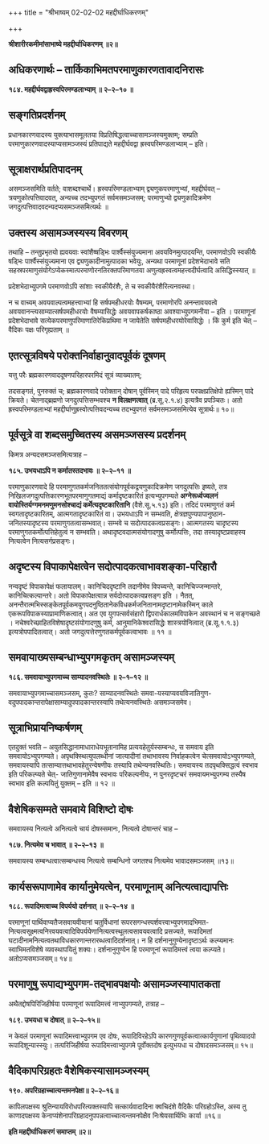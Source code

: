 +++
title = "श्रीभाष्यम् 02-02-02 महद्दीर्घाधिकरणम्"

+++


**श्रीशारीरकमीमांसाभाष्ये महद्दीर्घाधिकरणम् ॥२॥**

## अधिकरणार्थः – तार्किकाभिमतपरमाणुकारणतावादनिरासः

**१८४. महद्दीर्घवद्वाह्रस्वपिरमण्डलाभ्याम् ॥ २–२–१० ॥**

## सङ्गतिप्रदर्शनम्

प्रधानकारणवादस्य युक्त्याभासमूलतया विप्रतिषिद्धत्वाच्चासामञ्जस्यमुक्तम्; सम्प्रति परमाणुकारणवादस्याप्यसामञ्जस्यं प्रतिपाद्यते महद्दीर्घवद्वा ह्रस्वपरिमण्डलाभ्याम् – इति।

## सूत्राक्षरार्थप्रतिपादनम्

असमञ्जसमिति वर्तते; वाशब्दश्चार्थे। ह्रस्वपरिमण्डलाभ्याम् द्व्यणुकपरमाणुभ्यां, महद्दीर्घवत् – त्रयणुकोत्पत्तिवादवत्, अन्यच्च तदभ्युपगतं सर्वमसमञ्जसम्; परमाणुभ्यो द्व्यणुकादिक्रमेण जगदुत्पत्तिवादवदन्यदप्यसमञ्जसमित्यर्थः ॥

## उक्तस्य असामञ्जस्यस्य विवरणम्

तथाहि – तन्तुप्रभृतयो ह्यवयवाः स्वांशैष्षड्भिः पार्श्वैस्संयुज्यमाना अवयविनमुत्पादयन्ति, परमाणवोऽपि स्वकीयैः षड्भिः पार्श्वैस्संयुज्यमाना एव द्व्यणुकादीनामुत्पादका भवेयुः, अन्यथा परमाणूनां प्रदेशभेदाभावे सति सहस्रपरमाणुसंयोगेऽप्येकस्मात्परमाणोरनतिरक्तपरिमाणतया अणुत्वह्रस्वत्वमहत्त्वदीर्घत्वादि असिद्धिस्स्यात् ॥

प्रदेशभेदाभ्युपगमे परमाणवोऽपि सांशाः स्वकीयैरंशैः, ते च स्वकीयैरंशैरित्यनवस्था।

न च वाच्यम् अवयवाल्पत्वमहत्त्वाभ्यां हि सर्षपमहीधरयोः वैषम्यम्, परमाणोरपि अनन्तावयवत्वे अवयवानन्त्यसाम्यात्सर्षपमहीधरयोः वैषम्यासिद्धेः अवयवापकर्षकाष्ठा अवश्याभ्युपगमनीया – इति । परमाणूनां प्रदेशभेदाभावे सत्येकपरमाणुपरिमाणातिरेकिप्रथिमा न जायेतेति सर्षपमहीधरयोरेवासिद्धेः । किं कुर्म इति चेत् – वैदिकः पक्षः परिगृह्यताम् ॥

## एतत्सूत्रविषये परोक्तनिर्वाहानुवादपूर्वकं दूषणम्

यत्तु परैः ब्रह्मकारणवाददूषणपरिहारपरमिदं सूत्रं व्याख्यातम्;

तदसङ्गतं, पुनरुक्तं च; ब्रह्मकारणवादे परोक्तान् दोषान् पूर्वस्मिन् पादे परिहृत्य परपक्षप्रतिक्षेपो ह्यस्मिन् पादे क्रियते। चेतनाद्ब्रह्मणो जगदुत्पत्तिसम्भवश्च **न विलक्षणत्वात्** (ब्र.सू.२.१.४) इत्यत्रैव प्रपञ्चितः। अतो ह्रस्वपरिमण्डलाभ्यां महद्दीर्घाणुह्रस्वोत्पत्तिवदन्यच्च तदभ्युपगतं सर्वमसमञ्जसमित्येव सूत्रार्थः॥ १०॥

## पूर्वसूत्रे वा शब्दसमुच्चितस्य असमञ्जसस्य प्रदर्शनम्

किमत्र अन्यदसमञ्जसमित्यत्राह –

**१८५. उभयधाऽपि न कर्मातस्तदभावः ॥ २–२–११ ॥**

परमाणुकारणवादे हि परमाणुगतकर्मजनिततत्संयोगपूर्वकद्वयणुकादिक्रमेण जगदुत्पत्तिः इष्यते, तत्र निखिलजगदुत्पत्तिकारणभूतपरमाणुगतमाद्यं कर्मादृष्टकारितं इत्यभ्युपगम्यते **अग्नेरूर्ध्वज्वलनं वायोस्तिर्यग्गमनमणुमनसोश्चाद्यं कर्मेत्यदृष्टकारितानि** (वैशे.सू.५.१३) इति। तदिदं परमाणुगतं कर्म स्वगतादृष्टकारितम्, आत्मगतादृष्टकारितं वा। उभयधाऽपि न सम्भवति, क्षेत्रज्ञपुण्यपापानुष्ठान-जनितस्यादृष्टस्य परमाणुगतत्वासम्भवात्। सम्भवे च सदोत्पादकत्वप्रसङ्गः। आत्मगतस्य चादृष्टस्य परमाणुगतकर्मोत्पत्तिहेतुत्वं न सम्भवति। अथादृष्टवदात्मसंयोगादणुषु कर्मोत्पत्तिः, तदा तस्यादृष्टप्रवाहस्य नित्यत्वेन नित्यसर्गप्रसङ्गः।

## अदृष्टस्य विपाकापेक्षत्वेन सदोत्पादकत्वाभावशङ्का-परिहारौ

नन्वदृष्टं विपाकापेक्षं फलायालम्। कानिचिददृष्टानि तदानीमेव विपच्यन्ते, कानिचिज्जन्मान्तरे, कानिचित्कल्पान्तरे। अतो विपाकापेक्षत्वान्न सर्वदोत्पादकत्वप्रसङ्ग इति । नैतत्, अनन्तैरात्मभिस्सङ्केतपूर्वकमयुगपदनुष्ठितानेकविधकर्मजनितानामदृष्टानामेकस्मिन् काले एकरूपविपाकस्याप्रामाणिकत्वात्। अत एव युगपत्सर्वसंहारो द्विपरार्धकालमविपाकेन अवस्थानं च न सङ्गच्छते । नचेश्वरेच्छाहितविशेषादृष्टसंयोगादणुषु कर्म, आनुमानिकेश्वरासिद्धेः शास्त्रयोनित्वात् (ब्र.सू.१.१.३) इत्यत्रोपपादितत्वात्। अतो जगदुत्पत्तेरणुगतकर्मपूर्वकत्वाभावः ॥ ११ ॥

## समवायाख्यसम्बन्धाभ्युपगमकृतम् असामञ्जस्यम्

**१८६. समवायाभ्युपगमाच्च साम्यादनवस्थितेः ॥ २–१–१२ ॥**

समवायाभ्युपगमाच्चासमञ्जसम्, कुतः? साम्यादनवस्थितेः समवा-यस्याप्यवयविजातिगुण-वदुपपादकान्तरापेक्षासाम्यादुपपादकान्तरस्यापि तथेत्यनवस्थितेः असमञ्जसमेव।

## सूत्राभिप्रायनिष्कर्षणम्

एतदुक्तं भवति – अयुतसिद्धानामाधाराधेयभूतानामिह प्रत्ययहेतुर्यस्सम्बन्धः, स समवाय इति समवायोऽभ्युपगम्यते। अपृथक्स्थित्युपलब्धीनां जात्यादीनां तथाभावस्य निर्वाहकत्वेन चेत्समवायोऽभ्युपगम्यते, समवायस्यापि तत्साम्यात्तथाभावहेतुरन्वेषणीयः तस्यापि तथेन्यनवस्थितिः। समवायस्य तदपृथक्सिद्धत्वं स्वभाव इति परिकल्प्यते चेत्- जातिगुणानामेवैष स्वभावः परिकल्पनीयः, न पुनरदृष्टचरं समवायमभ्युपगम्य तस्यैष स्वभाव इति कल्पयितुं युक्तम् – इति ॥ १२ ॥

## वैशेषिकसम्मते समवाये विशिष्टो दोषः

समवायस्य नित्यत्वे अनित्यत्वे चायं दोषस्समानः, नित्यत्वे दोषान्तरं चाह –

**१८७. नित्यमेव च भावात् ॥ २–२–१३ ॥**

समवायस्य सम्बन्धत्वात्सम्बन्धस्य नित्यत्वे सम्बन्धिनो जगतश्च नित्यमेव भावादसमञ्जसम् ॥१३॥

## कार्यसरूपाणामेव कार्यानुमेयत्वेन, परमाणूनाम् अनित्यत्वाद्यापत्तिः

**१८८. रूपादिमत्वाच्च विपर्ययो दर्शनात् ॥ २–२–१४ ॥**

परमाणूनां पार्थिवाप्यतैजसवायवीयानां चतुर्विधानां रूपरसगन्धस्पर्शवत्त्वाभ्युपगमादभिमत-नित्यत्वसूक्ष्मत्वनिरवयवत्वादिविपर्ययेणानित्यत्वस्थूलत्वसावयवत्वादि प्रसज्यते, रूपादिमतां घटादीनामनित्यत्वतथाविधकारणान्तरारब्धत्वादिदर्शनात्। न हि दर्शनानुगुण्येनादृष्टाऽर्थः कल्प्यमानः स्वाभिमतविशेषे व्यवस्थापयितुं शक्यः। दर्शनानुगुण्येन हि परमाणूनां रूपादिमत्त्वं त्वया कल्प्यते। अतोऽप्यसमञ्जसम्॥ १४॥

## परमाणुषु रूपाद्यभ्युपगम-तद्भावपक्षयोः असामञ्जस्यापातकता

अथैतद्दोषपिरिजिहीर्षया परमाणूनां रूपादिमत्त्वं नाभ्युपगम्यते, तत्राह –

**१८९. उभयधा च दोषात् ॥ २–२–१५॥**

न केवलं परमाणूनां रूपादिमत्त्वाभ्युपगम एव दोषः, रूपादिविरहेऽपि कारणगुणपूर्वकत्वात्कार्यगुणानां पृथिव्यादयो रूपादिशून्यास्स्युः। तत्परिजिहीर्षया रूपादिमत्त्वाभ्युपगमे पूर्वोक्तदोष इत्युभयधा च दोषादसमञ्जसम्॥ १५॥

## वैदिकापरिग्रहतः वैशेषिकस्यासामञ्जस्यम्

**१९०. अपरिग्रहाच्चात्यन्तमनपेक्षा॥ २–२–१६॥**

कापिलपक्षस्य श्रुतिन्यायविरोधपरित्यक्तस्यापि सत्कार्यवादादिना क्वचिदंशे वैदिकैः परिग्रहोऽस्ति, अस्य तु काणादपक्षस्य केनाप्यंशेनापरिग्रहादनुपपन्नत्वाच्चात्यन्तमनपेक्षैव निःश्रेयसार्थिभिः कार्या ॥१६॥

**इति महद्दीर्घाधिकरणं समाप्तम् ॥२॥**


